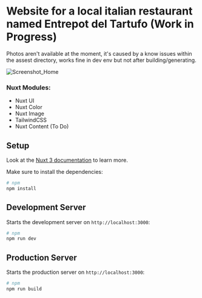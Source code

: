 # Website for a local italian restaurant named Entrepot del Tartufo (Work in Progress)

Photos aren't available at the moment, it's caused by a know issues within the assest directory, works fine in dev env but not after building/generating.

![Screenshot_Home](https://github.com/BeraSenol/Chess-Game-Java-2.0/blob/main/res/readme/screenshot_home.png)

### Nuxt Modules:

- Nuxt UI
- Nuxt Color
- Nuxt Image
- TailwindCSS
- Nuxt Content (To Do)

## Setup

Look at the [Nuxt 3 documentation](https://nuxt.com/docs/getting-started/introduction) to learn more.

Make sure to install the dependencies:

```bash
# npm
npm install
```

## Development Server

Starts the development server on `http://localhost:3000`:

```bash
# npm
npm run dev
```

## Production Server

Starts the production server on `http://localhost:3000`:

```bash
# npm
npm run build
```
